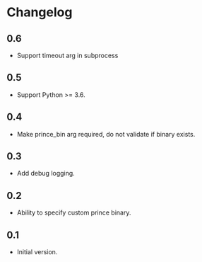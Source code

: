 # Changelog

## 0.6

- Support timeout arg in subprocess

## 0.5

- Support Python >= 3.6.

## 0.4

- Make prince_bin arg required, do not validate if binary exists.

## 0.3

- Add debug logging.

## 0.2

- Ability to specify custom prince binary.

## 0.1

- Initial version.
